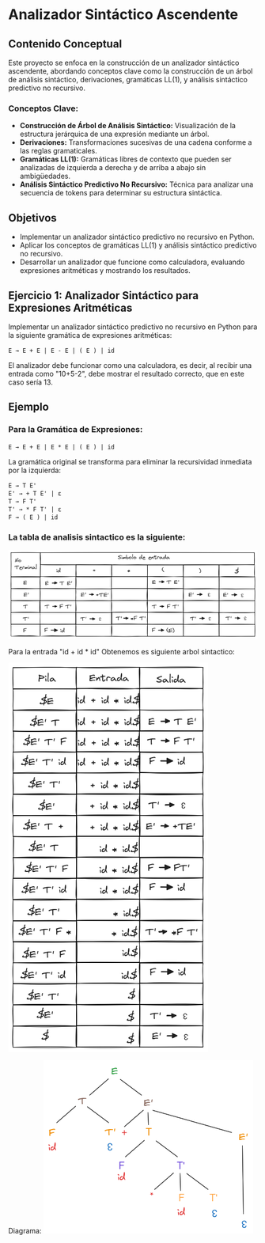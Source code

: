 # Analizador Sintáctico Ascendente

## Contenido Conceptual

Este proyecto se enfoca en la construcción de un analizador sintáctico ascendente, abordando conceptos clave como la construcción de un árbol de análisis sintáctico, derivaciones, gramáticas LL(1), y análisis sintáctico predictivo no recursivo.

### Conceptos Clave:

- **Construcción de Árbol de Análisis Sintáctico:** Visualización de la estructura jerárquica de una expresión mediante un árbol.
- **Derivaciones:** Transformaciones sucesivas de una cadena conforme a las reglas gramaticales.
- **Gramáticas LL(1):** Gramáticas libres de contexto que pueden ser analizadas de izquierda a derecha y de arriba a abajo sin ambigüedades.
- **Análisis Sintáctico Predictivo No Recursivo:** Técnica para analizar una secuencia de tokens para determinar su estructura sintáctica.

## Objetivos

- Implementar un analizador sintáctico predictivo no recursivo en Python.
- Aplicar los conceptos de gramáticas LL(1) y análisis sintáctico predictivo no recursivo.
- Desarrollar un analizador que funcione como calculadora, evaluando expresiones aritméticas y mostrando los resultados.

## Ejercicio 1: Analizador Sintáctico para Expresiones Aritméticas

Implementar un analizador sintáctico predictivo no recursivo en Python para la siguiente gramática de expresiones aritméticas:

```
E → E + E | E - E | ( E ) | id
```

El analizador debe funcionar como una calculadora, es decir, al recibir una entrada como "10+5-2", debe mostrar el resultado correcto, que en este caso sería 13.

## Ejemplo 

### Para la Gramática de Expresiones:

```
E → E + E | E * E | ( E ) | id
```

La gramática original se transforma para eliminar la recursividad inmediata por la izquierda:

```
E → T E'
E' → + T E' | ε
T → F T'
T' → * F T' | ε
F → ( E ) | id
```

### La tabla de analisis sintactico es la siguiente:
![tabla de Analisis Sintactico](img/tablaAnalisisSintactico.png)

Para la entrada "id + id * id" Obtenemos es siguiente arbol sintactico:

![Arbol Sintactico](img/arbolSintactico.png)

Diagrama:
![Diagrama Arbol Sintactico](img/arbolSintacticoDiagrama.png)
